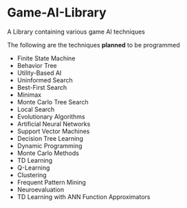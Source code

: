 # Game-AI-Library
A Library containing various game AI techniques

The following are the techniques **planned** to be programmed
* Finite State Machine
* Behavior Tree
* Utility-Based AI
* Uninformed Search
* Best-First Search
* Minimax
* Monte Carlo Tree Search
* Local Search
* Evolutionary Algorithms
* Artificial Neural Networks
* Support Vector Machines
* Decision Tree Learning
* Dynamic Programming
* Monte Carlo Methods
* TD Learning
* Q-Learning
* Clustering
* Frequent Pattern Mining
* Neuroevaluation
* TD Learning with ANN Function Approximators